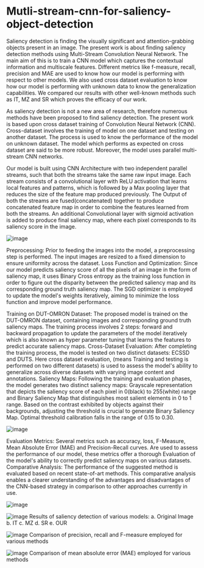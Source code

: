 # Mutli-stream-cnn-for-saliency-object-detection


Saliency detection is finding the visually significant and attention-grabbing objects present in an image. The present work is about finding saliency detection methods using Multi-Stream Convolution Neural Network. The main aim of this is to train a CNN model which captures the contextual information and multiscale features. Different metrics like f-measure, recall, precision and MAE are used to know how our model is performing with respect to other models. We also used cross dataset evaluation to know how our model is performing with unknown data to know the generalization capabilities. We compared our results with other well-known methods such as IT, MZ and SR which proves the efficacy of our work.




As saliency detection is not a new area of research, therefore numerous methods have been proposed to find saliency detection. The present work is based upon cross dataset training of Convolution Neural Network (CNN). Cross-dataset involves the training of model on one dataset and testing on another dataset. The process is used to know the performance of the model on unknown dataset. The model which performs as expected on cross dataset are said to be more robust. Moreover, the model uses parallel multi-stream CNN networks. 



Our model is built using CNN Architecture with two independent parallel streams, such that both the streams take the same raw input image. Each stream consists of a convolutional layer with ReLU activation that learns local features and patterns, which is followed by a Max pooling layer that reduces the size of the feature map produced previously. The Output of both the streams are fused(concatenated) together to produce concatenated feature map in order to combine the features learned from both the streams. An additional Convolutional layer with sigmoid activation is added to produce final saliency map, where each pixel corresponds to its saliency score in the image.



![image](https://github.com/sai762/Mutli-stream-cnn-for-saliency-object-detection/assets/99879627/c2c2ff7e-1b45-41b6-9ad9-e142f5c69704)





Preprocessing: Prior to feeding the images into the model, a preprocessing step is performed. The input images are resized to a fixed dimension to ensure uniformity across the dataset. 
Loss Function and Optimization: Since our model predicts saliency score of all the pixels of an image in the form of saliency map, it uses Binary Cross entropy as the training loss function in order to figure out the disparity between the predicted saliency map and its corresponding ground truth saliency map. The SGD optimizer is employed to update the model's weights iteratively, aiming to minimize the loss function and improve model performance.


Training on DUT-OMRON Dataset: The proposed model is trained on the DUT-OMRON dataset, containing images and corresponding ground truth saliency maps. The training process involves 2 steps: forward and backward propagation to update the parameters of the model iteratively which is also known as hyper parameter tuning that learns the features to predict accurate saliency maps.
Cross-Dataset Evaluation: After completing the training process, the model is tested on two distinct datasets: ECSSD and DUTS. Here cross dataset evaluation, (means Training and testing is performed on two different datasets) is used to assess the model's ability to generalize across diverse datasets with varying image content and annotations. 
Saliency Maps: Following the training and evaluation phases, the model generates two distinct saliency maps: Grayscale representation that depicts the saliency score of each pixel in 0(black) to 255(white) range and Binary Saliency Map that distinguishes most salient elements in 0 to 1 range. Based on the contrast exhibited by objects against their backgrounds, adjusting the threshold is crucial to generate Binary Saliency Map. Optimal threshold calibration falls in the range of 0.15 to 0.30.



![image](https://github.com/sai762/Mutli-stream-cnn-for-saliency-object-detection/assets/99879627/145bd694-eb63-4fed-acfd-fc10f23f9083)




Evaluation Metrics: Several metrics such as accuracy, loss, F-Measure, Mean Absolute Error (MAE) and Precision-Recall curves. Are used to assess the performance of our model, these metrics offer a thorough Evaluation of the model's ability to correctly predict saliency maps on various datasets. 
Comparative Analysis: The performance of the suggested method is evaluated based on recent state-of-art methods. This comparative analysis enables a clearer understanding of the advantages and disadvantages of the CNN-based strategy in comparison to other approaches currently in use.






![image](https://github.com/sai762/Mutli-stream-cnn-for-saliency-object-detection/assets/99879627/404cf3a6-a0e3-4a60-b2ec-044a71b40530)



![image](https://github.com/sai762/Mutli-stream-cnn-for-saliency-object-detection/assets/99879627/402ec548-88f8-45d4-9847-2fc6dc526d93)
Results of saliency detection of various models: a. Original Image b. IT c. MZ d. SR e. OUR

![image](https://github.com/sai762/Mutli-stream-cnn-for-saliency-object-detection/assets/99879627/3ed443cc-64ba-43e4-a0f7-931b20a5f9e9)
Comparison of precision, recall and F-measure employed for various methods 


![image](https://github.com/sai762/Mutli-stream-cnn-for-saliency-object-detection/assets/99879627/9209c0d4-0fb1-4b0e-8605-5b7a11fa1ccf)
Comparison of mean absolute error (MAE) employed for various methods 
